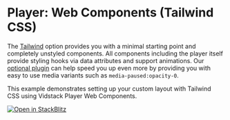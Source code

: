 # Player: Web Components (Tailwind CSS)

The [Tailwind][tailwind] option provides you with a minimal starting point and completely unstyled
components. All components including the player itself provide styling hooks via data attributes and
support animations. Our [optional plugin][tailwind-plugin] can help speed you up even more by
providing you with easy to use media variants such as `media-paused:opacity-0`.

This example demonstrates setting up your custom layout with Tailwind CSS using Vidstack Player
Web Components.

[![Open in StackBlitz](https://developer.stackblitz.com/img/open_in_stackblitz.svg)][stackblitz-demo]

[tailwind]: https://tailwindcss.com
[tailwind-plugin]: https://next.vidstack.io/docs/wc/player/styling/tailwind
[stackblitz-demo]: https://stackblitz.com/fork/github/vidstack/vidstack/tree/next/examples/player/web-components/tailwind-css?title=Vidstack%20Player%20-%20Web%20Components%20%28Tailwind%20CSS%29&file=src/main.ts&showSidebar=1
